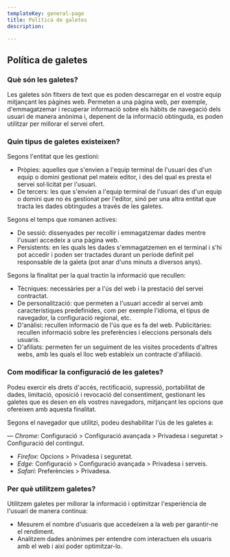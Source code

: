 ```yaml
---
templateKey: general-page
title: Política de galetes
description:

---
```


## Política de galetes

### Què són les galetes?
Les galetes són fitxers de text que es poden descarregar en el vostre equip mitjançant les pàgines web. Permeten a una pàgina web, per exemple, d'emmagatzemar i recuperar informació sobre els hàbits de navegació dels usuari de manera anònima i, depenent de la informació obtinguda, es poden utilitzar per millorar el servei ofert.

### Quin tipus de galetes existeixen?
Segons l'entitat que les gestioni:

- Pròpies: aquelles que s'envien a l'equip terminal de l'usuari des d'un equip o domini gestionat pel mateix editor, i des del qual es presta el servei sol·licitat per l'usuari.
- De tercers: les que s'envien a l'equip terminal de l'usuari des d'un equip o domini que no és gestionat per l'editor, sinó per una altra entitat que tracta les dades obtingudes a través de les galetes.

Segons el temps que romanen actives:

- De sessió: dissenyades per recollir i emmagatzemar dades mentre l'usuari accedeix a una pàgina web.
- Persistents: en les quals les dades s'emmagatzemen en el terminal i s'hi pot accedir i poden ser tractades durant un període definit pel responsable de la galeta (pot anar d'uns minuts a diversos anys).

Segons la finalitat per la qual tractin la informació que recullen:

- Tècniques: necessàries per a l'ús del web i la prestació del servei contractat.
- De personalització: que permeten a l'usuari accedir al servei amb característiques predefinides, com per exemple l'idioma, el tipus de navegador, la configuració regional, etc.
- D'anàlisi: recullen informació de l'ús que es fa del web.
Publicitàries: recullen informació sobre les preferències i eleccions personals dels usuaris.
- D'afiliats: permeten fer un seguiment de les visites procedents d'altres webs, amb les quals el lloc web estableix un contracte d'afiliació.

### Com modificar la configuració de les galetes?
Podeu exercir els drets d'accés, rectificació, supressió, portabilitat de dades, limitació, oposició i revocació del consentiment, gestionant les galetes que es desen en els vostres navegadors, mitjançant les opcions que ofereixen amb aquesta finalitat.

Segons el navegador que utilitzi, podeu deshabilitar l'ús de les galetes a:

— *Chrome*: Configuració > Configuració avançada > Privadesa i seguretat > Configuració del contingut.
- *Firefox*: Opcions > Privadesa i seguretat.
- *Edge*: Configuració > Configuració avançada > Privadesa i serveis.
- *Safari*: Preferències > Privadesa.

### Per què utilitzem galetes?
Utilitzem galetes per millorar la informació i optimitzar l'esperiència de l'usuari de  manera continua:
- Mesurem el nombre d'usuaris que accedeixen a la web per garantir-ne el rendiment.
- Analitzem dades anònimes per entendre com interactuen els usuaris amb el web i així poder optimitzar-lo.

